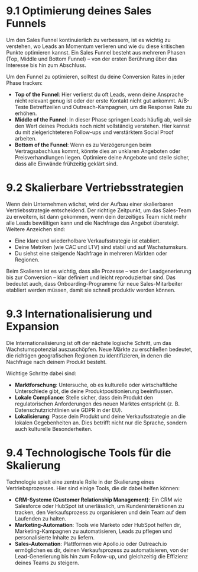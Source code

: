 # 9.1 Optimierung deines Sales Funnels

Um den Sales Funnel kontinuierlich zu verbessern, ist es wichtig zu verstehen, wo Leads an Momentum verlieren und wie du diese kritischen Punkte optimieren kannst. Ein Sales Funnel besteht aus mehreren Phasen (Top, Middle und Bottom Funnel) – von der ersten Berührung über das Interesse bis hin zum Abschluss.

Um den Funnel zu optimieren, solltest du deine Conversion Rates in jeder Phase tracken:

- **Top of the Funnel**: Hier verlierst du oft Leads, wenn deine Ansprache nicht relevant genug ist oder der erste Kontakt nicht gut ankommt. A/B-Teste Betreffzeilen und Outreach-Kampagnen, um die Response Rate zu erhöhen.
- **Middle of the Funnel**: In dieser Phase springen Leads häufig ab, weil sie den Wert deines Produkts noch nicht vollständig verstehen. Hier kannst du mit zielgerichteteren Follow-ups und verstärktem Social Proof arbeiten.
- **Bottom of the Funnel**: Wenn es zu Verzögerungen beim Vertragsabschluss kommt, könnte dies an unklaren Angeboten oder Preisverhandlungen liegen. Optimiere deine Angebote und stelle sicher, dass alle Einwände frühzeitig geklärt sind.

# 9.2 Skalierbare Vertriebsstrategien

Wenn dein Unternehmen wächst, wird der Aufbau einer skalierbaren Vertriebsstrategie entscheidend. Der richtige Zeitpunkt, um das Sales-Team zu erweitern, ist dann gekommen, wenn dein derzeitiges Team nicht mehr alle Leads bewältigen kann und die Nachfrage das Angebot übersteigt. Weitere Anzeichen sind:

- Eine klare und wiederholbare Verkaufsstrategie ist etabliert.
- Deine Metriken (wie CAC und LTV) sind stabil und auf Wachstumskurs.
- Du siehst eine steigende Nachfrage in mehreren Märkten oder Regionen.

Beim Skalieren ist es wichtig, dass alle Prozesse – von der Leadgenerierung bis zur Conversion – klar definiert und leicht reproduzierbar sind. Das bedeutet auch, dass Onboarding-Programme für neue Sales-Mitarbeiter etabliert werden müssen, damit sie schnell produktiv werden können.

# 9.3 Internationalisierung und Expansion

Die Internationalisierung ist oft der nächste logische Schritt, um das Wachstumspotenzial auszuschöpfen. Neue Märkte zu erschließen bedeutet, die richtigen geografischen Regionen zu identifizieren, in denen die Nachfrage nach deinem Produkt besteht.

Wichtige Schritte dabei sind:

- **Marktforschung**: Untersuche, ob es kulturelle oder wirtschaftliche Unterschiede gibt, die deine Produktpositionierung beeinflussen.
- **Lokale Compliance**: Stelle sicher, dass dein Produkt den regulatorischen Anforderungen des neuen Marktes entspricht (z. B. Datenschutzrichtlinien wie GDPR in der EU).
- **Lokalisierung**: Passe dein Produkt und deine Verkaufsstrategie an die lokalen Gegebenheiten an. Dies betrifft nicht nur die Sprache, sondern auch kulturelle Besonderheiten.

# 9.4 Technologische Tools für die Skalierung

Technologie spielt eine zentrale Rolle in der Skalierung eines Vertriebsprozesses. Hier sind einige Tools, die dir dabei helfen können:

- **CRM-Systeme (Customer Relationship Management)**: Ein CRM wie Salesforce oder HubSpot ist unerlässlich, um Kundeninteraktionen zu tracken, den Verkaufsprozess zu organisieren und dein Team auf dem Laufenden zu halten.
- **Marketing-Automation**: Tools wie Marketo oder HubSpot helfen dir, Marketing-Kampagnen zu automatisieren, Leads zu pflegen und personalisierte Inhalte zu liefern.
- **Sales-Automation**: Plattformen wie Apollo.io oder Outreach.io ermöglichen es dir, deinen Verkaufsprozess zu automatisieren, von der Lead-Generierung bis hin zum Follow-up, und gleichzeitig die Effizienz deines Teams zu steigern.
